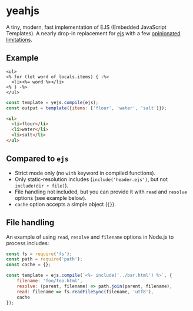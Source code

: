 # yeahjs

A tiny, modern, fast implementation of EJS (Embedded JavaScript Templates). A nearly drop-in replacement for [ejs](https://ejs.co/) with a few [opinionated limitations](#compared-to-ejs).

## Example

```ejs
<ul>
<% for (let word of locals.items) { -%>
  <li><%= word %></li>
<% } -%>
</ul>
```

```js
const template = yejs.compile(ejs);
const output = template({items: ['flour', 'water', 'salt']});
```

```html
<ul>
  <li>flour</li>
  <li>water</li>
  <li>salt</li>
</ul>
```

## Compared to `ejs`

- Strict mode only (no `with` keyword in compiled functions).
- Only static-resolution includes (`include('header.ejs')`, but not `include(dir + file)`).
- File handling not included, but you can provide it with `read` and `resolve` options (see example below).
- `cache` option accepts a simple object (`{}`).

## File handling

An example of using `read`, `resolve` and `filename` options in Node.js to process includes:

```js
const fs = require('fs');
const path = require('path');
const cache = {};

const template = ejs.compile(`<%- include('../bar.html') %>`, {
    filename: 'foo/foo.html',
    resolve: (parent, filename) => path.join(parent, filename),
    read: filename => fs.readFileSync(filename, 'utf8'),
    cache
});
```
